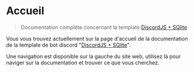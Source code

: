 # Accueil

> Documentation complète concernant la template [DiscordJS + SQlite](https://github.com/Skullyfox/DiscordJS-SQLite-Template)

Vous vous trouvez actuellement sur la page d'accueil de la documentation de la template de bot discord "[DiscordJS + SQlite](https://github.com/Skullyfox/DiscordJS-SQLite-Template)".

Une navigation est disponible sur la gauche du site web, utilisez là pour naviger sur la documentation et trouver ce que vous cherchez.